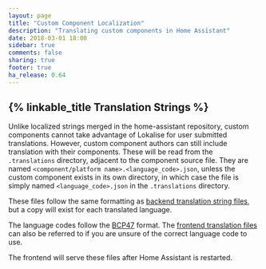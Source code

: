 ```yaml
---
layout: page
title: "Custom Component Localization"
description: "Translating custom components in Home Assistant"
date: 2018-03-01 18:00
sidebar: true
comments: false
sharing: true
footer: true
ha_release: 0.64
---
```


## {% linkable_title Translation Strings %}
Unlike localized strings merged in the home-assistant repository, custom components cannot take advantage of Lokalise for user submitted translations. However, custom component authors can still include translation with their components. These will be read from the `.translations` directory, adjacent to the component source file. They are named `<component/platform name>.<language_code>.json`, unless the custom component exists in its own directory, in which case the file is simply named `<language_code>.json` in the `.translations` directory.

These files follow the same formatting as [backend translation string files](/developers/internationalization/backend_localization/), but a copy will exist for each translated language.

The language codes follow the [BCP47](https://tools.ietf.org/html/bcp47) format. The [frontend translation files](https://github.com/home-assistant/home-assistant-polymer/tree/master/translations) can also be referred to if you are unsure of the correct language code to use.

The frontend will serve these files after Home Assistant is restarted.
